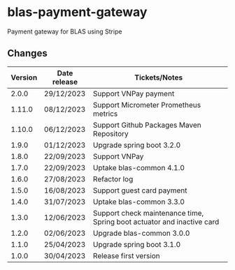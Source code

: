 # blas-payment-gateway

Payment gateway for BLAS using Stripe

## Changes

| Version | Date release | Tickets/Notes                                                          |
|---------|--------------|------------------------------------------------------------------------|
| 2.0.0   | 29/12/2023   | Support VNPay payment                                                  |
| 1.11.0  | 08/12/2023   | Support Micrometer Prometheus metrics                                  |
| 1.10.0  | 06/12/2023   | Support Github Packages Maven Repository                               |
| 1.9.0   | 01/12/2023   | Upgrade spring boot 3.2.0                                              |
| 1.8.0   | 22/09/2023   | Support VNPay                                                          |
| 1.7.0   | 22/09/2023   | Uptake blas-common 4.1.0                                               |
| 1.6.0   | 27/08/2023   | Refactor log                                                           |
| 1.5.0   | 16/08/2023   | Support guest card payment                                             |
| 1.4.0   | 31/07/2023   | Uptake blas-common 3.3.0                                               |
| 1.3.0   | 12/06/2023   | Support check maintenance time, Spring boot actuator and inactive card |
| 1.2.0   | 02/06/2023   | Upgrade blas-common 3.0.0                                              |
| 1.1.0   | 25/04/2023   | Upgrade spring boot 3.1.0                                              |
| 1.0.0   | 30/04/2023   | Release first version                                                  |
